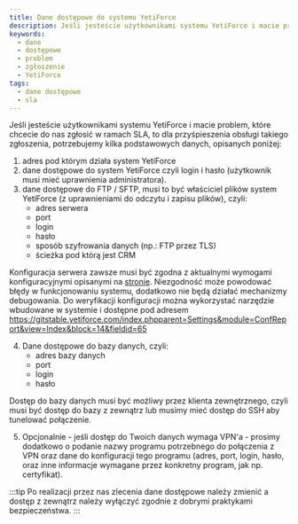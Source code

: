 ```yaml
---
title: Dane dostępowe do systemu YetiForce
description: Jeśli jesteście użytkownikami systemu YetiForce i macie problem, które chcecie do nas zgłosić w ramach SLA, to artykuł opisuje jakie dane są nam potrzebne
keywords:
  - dane
  - dostępowe
  - problem
  - zgłoszenie
  - YetiForce
tags:
  - dane dostępowe
  - sla
---
```


Jeśli jesteście użytkownikami systemu YetiForce i macie problem, które chcecie do nas zgłosić w ramach SLA, to dla przyśpieszenia obsługi takiego zgłoszenia, potrzebujemy kilka podstawowych danych, opisanych poniżej:

1. adres pod którym działa system YetiForce
2. dane dostępowe do system YetiForce czyli login i hasło (użytkownik musi mieć uprawnienia administratora).
3. dane dostępowe do FTP / SFTP, musi to być właściciel plików system YetiForce (z uprawnieniami do odczytu i zapisu plików), czyli:
   - adres serwera
   - port
   - login
   - hasło
   - sposób szyfrowania danych (np.: FTP przez TLS)
   - ścieżka pod którą jest CRM

Konfiguracja serwera zawsze musi być zgodna z aktualnymi wymogami konfiguracyjnymi opisanymi na [stronie](/introduction/requirements/). Niezgodność może powodować błędy w funkcjonowaniu systemu, dodatkowo nie będą działać mechanizmy debugowania. Do weryfikacji konfiguracji można wykorzystać narzędzie wbudowane w systemie i dostępne pod adresem https://gitstable.yetiforce.com/index.phpparent=Settings&module=ConfReport&view=Index&block=14&fieldid=65

4. Dane dostępowe do bazy danych, czyli:
   - adres bazy danych
   - port
   - login
   - hasło

Dostęp do bazy danych musi być możliwy przez klienta zewnętrznego, czyli musi być dostęp do bazy z zewnątrz lub musimy mieć dostęp do SSH aby tunelować połączenie.

5. Opcjonalnie - jeśli dostęp do Twoich danych wymaga VPN'a - prosimy dodatkowo o podanie nazwy programu potrzebnego do połączenia z VPN oraz dane do konfiguracji tego programu (adres, port, login, hasło, oraz inne informacje wymagane przez konkretny program, jak np. certyfikat).

:::tip
Po realizacji przez nas zlecenia dane dostępowe należy zmienić a dostęp z zewnątrz należy wyłączyć zgodnie z dobrymi praktykami bezpieczeństwa.
:::
